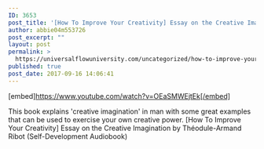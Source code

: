 ```yaml
---
ID: 3653
post_title: '[How To Improve Your Creativity] Essay on the Creative Imagination'
author: abbie04m553726
post_excerpt: ""
layout: post
permalink: >
  https://universalflowuniversity.com/uncategorized/how-to-improve-your-creativity-essay-on-the-creative-imagination/
published: true
post_date: 2017-09-16 14:06:41
---
```

[embed]https://www.youtube.com/watch?v=OEaSMWEjtEk[/embed]<br>
<p>This book explains 'creative imagination' in man with some great examples that can be used to exercise your own creative power.
[How To Improve Your Creativity] Essay on the Creative Imagination by Théodule-Armand Ribot (Self-Development Audiobook)</p>
